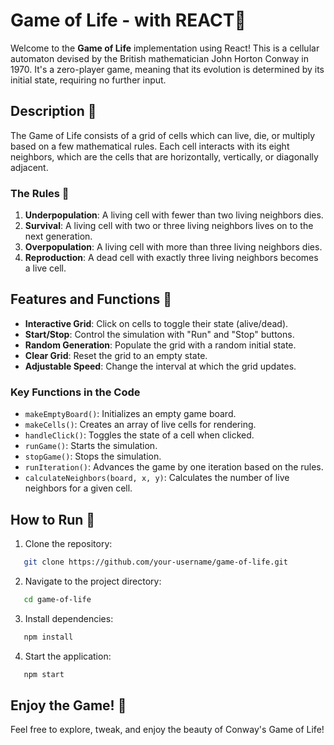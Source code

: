 # Game of Life - with REACT🌟

Welcome to the **Game of Life** implementation using React! This is a cellular automaton devised by the British mathematician John Horton Conway in 1970. It's a zero-player game, meaning that its evolution is determined by its initial state, requiring no further input.

## Description 📜

The Game of Life consists of a grid of cells which can live, die, or multiply based on a few mathematical rules. Each cell interacts with its eight neighbors, which are the cells that are horizontally, vertically, or diagonally adjacent.

### The Rules 📏

1. **Underpopulation**: A living cell with fewer than two living neighbors dies.
2. **Survival**: A living cell with two or three living neighbors lives on to the next generation.
3. **Overpopulation**: A living cell with more than three living neighbors dies.
4. **Reproduction**: A dead cell with exactly three living neighbors becomes a live cell.

## Features and Functions 🔧

- **Interactive Grid**: Click on cells to toggle their state (alive/dead).
- **Start/Stop**: Control the simulation with "Run" and "Stop" buttons.
- **Random Generation**: Populate the grid with a random initial state.
- **Clear Grid**: Reset the grid to an empty state.
- **Adjustable Speed**: Change the interval at which the grid updates.

### Key Functions in the Code

- `makeEmptyBoard()`: Initializes an empty game board.
- `makeCells()`: Creates an array of live cells for rendering.
- `handleClick()`: Toggles the state of a cell when clicked.
- `runGame()`: Starts the simulation.
- `stopGame()`: Stops the simulation.
- `runIteration()`: Advances the game by one iteration based on the rules.
- `calculateNeighbors(board, x, y)`: Calculates the number of live neighbors for a given cell.

## How to Run 🚀

1. Clone the repository:

```sh
   git clone https://github.com/your-username/game-of-life.git
```

2. Navigate to the project directory:

```sh
   cd game-of-life
```

3. Install dependencies:

```sh
   npm install
```

4. Start the application:

```sh
   npm start
```

## Enjoy the Game! 🎉

Feel free to explore, tweak, and enjoy the beauty of Conway's Game of Life!
